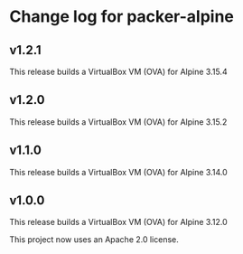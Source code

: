 # Change log for packer-alpine

## v1.2.1

This release builds a VirtualBox VM (OVA) for Alpine 3.15.4

## v1.2.0

This release builds a VirtualBox VM (OVA) for Alpine 3.15.2

## v1.1.0

This release builds a VirtualBox VM (OVA) for Alpine 3.14.0

## v1.0.0

This release builds a VirtualBox VM (OVA) for Alpine 3.12.0

This project now uses an Apache 2.0 license.
